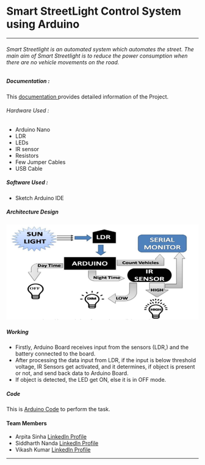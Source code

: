 # Smart StreetLight Control System using Arduino
------------



###### Smart Streetlight is an automated system which automates the street. The main aim of Smart Streetlight is to reduce the power consumption when there are no vehicle movements on the road.

##### Documentation :
This [documentation ](https://github.com/mohamedrizwan4518/smart-street-light-system/blob/main/Smart_Streetlight_Control_System.pdf) provides detailed information of the Project. 

###### Hardware Used :
- Arduino Nano
- LDR
- LEDs
- IR sensor
- Resistors
- Few Jumper Cables
- USB Cable

##### Software Used : 
- Sketch Arduino IDE

##### Architecture Design
![Block Diagram](pictures/block.png)

##### Working
- Firstly, Arduino Board receives input from the sensors (LDR,) and the battery
connected to the board.
- After processing the data input from LDR, if the input is below threshold voltage, IR Sensors get activated, and it determines, if object is present or not, and send back data to Arduino Board.
- If object is detected, the LED get ON, else it is in OFF mode.

##### Code
This is [Arduino Code](https://github.com/iamkrvikash/street-light/blob/master/arduino_code.ino "Arduino Code ") to perform the task.

#### Team Members
 - Arpita Sinha     [LinkedIn Profile](https://www.linkedin.com/in/arpita-sinha-3582151b4/)
 - Siddharth Nanda [LinkedIn Profile](https://www.linkedin.com/in/siddharth-nanda-2b65a0142/)
 - Vikash Kumar     [LinkedIn Profile](https://www.linkedin.com/in/iamkrvikash/)

------------
